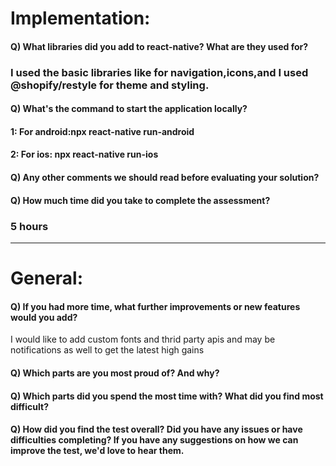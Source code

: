 # Implementation:

#### Q) What libraries did you add to react-native? What are they used for?

### I used the basic libraries like for navigation,icons,and I used @shopify/restyle for theme and styling.

#### Q) What's the command to start the application locally?

#### 1: For android:npx react-native run-android

#### 2: For ios: npx react-native run-ios

#### Q) Any other comments we should read before evaluating your solution?

#### Q) How much time did you take to complete the assessment?

### 5 hours

---

# General:

#### Q) If you had more time, what further improvements or new features would you add?

I would like to add custom fonts and thrid party apis and may be notifications as well to get the latest high gains

#### Q) Which parts are you most proud of? And why?

#### Q) Which parts did you spend the most time with? What did you find most difficult?

#### Q) How did you find the test overall? Did you have any issues or have difficulties completing? If you have any suggestions on how we can improve the test, we'd love to hear them.
